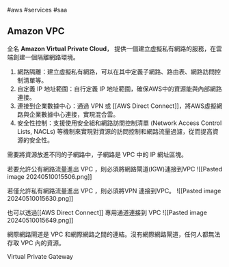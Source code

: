 #aws #services #saa 

## Amazon VPC
全名 **Amazon Virtual Private Cloud**，
提供一個建立虛擬私有網路的服務，在雲端創建一個隔離網路環境。

1. 網路隔離：建立虛擬私有網路，可以在其中定義子網路、路由表、網路訪問控制清單等。
2. 自定義 IP 地址範圍：自行定義 IP 地址範圍，確保AWS中的資源能與內部網路連接。
3. 連接到企業數據中心：通過 VPN 或 [[AWS Direct Connect]]，將AWS虛擬網路與企業數據中心連接，實現混合雲。
4. 安全性控制：支援使用安全組和網路訪問控制清單 (Network Access Control Lists, NACLs) 等機制來實現對資源的訪問控制和網路流量過濾，從而提高資源的安全性。

需要將資源放進不同的子網路中，子網路是 VPC 中的 IP 網址區塊。

若要允許公有網路流量進出 VPC ，則必須將網路閘道(IGW)連接到VPC
![[Pasted image 20240510015506.png]]

若僅允許私有網路流量進出 VPC ，則必須將VPN
連接到VPC。
![[Pasted image 20240510015630.png]]

也可以透過[[AWS Direct Connect]] 專用通道連接到 VPC
![[Pasted image 20240510015649.png]]


網際網路閘道是 VPC 和網際網路之間的連結。沒有網際網路閘道，任何人都無法存取 VPC 內的資源。



Virtual Private Gateway